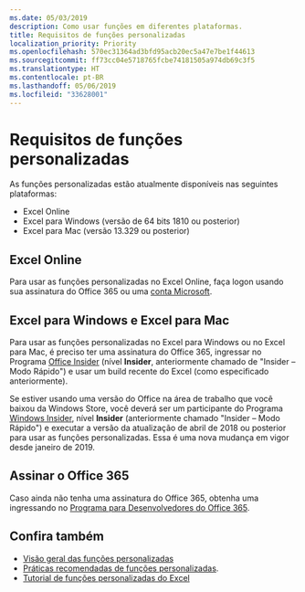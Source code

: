 ```yaml
---
ms.date: 05/03/2019
description: Como usar funções em diferentes plataformas.
title: Requisitos de funções personalizadas
localization_priority: Priority
ms.openlocfilehash: 570ec31364ad3bfd95acb20ec5a47e7be1f44613
ms.sourcegitcommit: ff73cc04e5718765fcbe74181505a974db69c3f5
ms.translationtype: HT
ms.contentlocale: pt-BR
ms.lasthandoff: 05/06/2019
ms.locfileid: "33628001"
---
```

# <a name="custom-functions-requirements"></a>Requisitos de funções personalizadas

As funções personalizadas estão atualmente disponíveis nas seguintes plataformas:

- Excel Online
- Excel para Windows (versão de 64 bits 1810 ou posterior)
- Excel para Mac (versão 13.329 ou posterior)

## <a name="excel-online"></a>Excel Online
Para usar as funções personalizadas no Excel Online, faça logon usando sua assinatura do Office 365 ou uma [conta Microsoft](https://account.microsoft.com/account).

## <a name="excel-for-windows-and-excel-for-mac"></a>Excel para Windows e Excel para Mac
Para usar as funções personalizadas no Excel para Windows ou no Excel para Mac, é preciso ter uma assinatura do Office 365, ingressar no Programa [Office Insider](https://products.office.com/office-insider) (nível **Insider**, anteriormente chamado de "Insider – Modo Rápido") e usar um build recente do Excel (como especificado anteriormente).

Se estiver usando uma versão do Office na área de trabalho que você baixou da Windows Store, você deverá ser um participante do Programa [Windows Insider](https://insider.windows.com/), nível **Insider** (anteriormente chamado "Insider – Modo Rápido") e executar a versão da atualização de abril de 2018 ou posterior para usar as funções personalizadas. Essa é uma nova mudança em vigor desde janeiro de 2019.

## <a name="subscribe-to-office-365"></a>Assinar o Office 365
Caso ainda não tenha uma assinatura do Office 365, obtenha uma ingressando no [Programa para Desenvolvedores do Office 365](https://developer.microsoft.com/pt-BR/office/dev-program).

## <a name="see-also"></a>Confira também
* [Visão geral das funções personalizadas](custom-functions-overview.md)
* [Práticas recomendadas de funções personalizadas](custom-functions-best-practices.md).
* [Tutorial de funções personalizadas do Excel](../tutorials/excel-tutorial-create-custom-functions.md)
